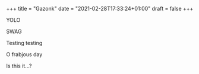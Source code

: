 +++
title = "Gazonk"
date = "2021-02-28T17:33:24+01:00"
draft = false
+++

YOLO

SWAG

Testing testing

O frabjous day

Is this it…?

